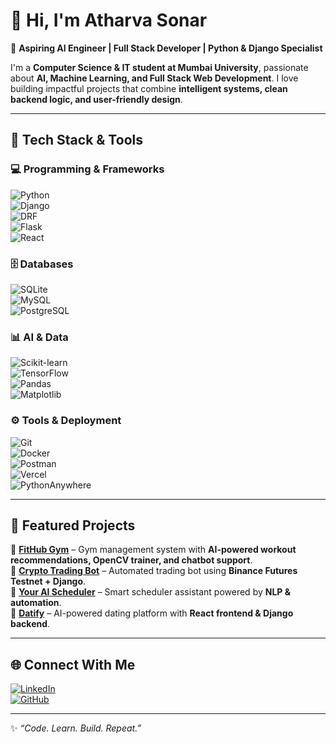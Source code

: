 # 👋 Hi, I'm Atharva Sonar  

🚀 **Aspiring AI Engineer | Full Stack Developer | Python & Django Specialist**  

I'm a **Computer Science & IT student at Mumbai University**, passionate about **AI, Machine Learning, and Full Stack Web Development**. I love building impactful projects that combine **intelligent systems, clean backend logic, and user-friendly design**.  

---

## 🔧 Tech Stack & Tools  

### 💻 Programming & Frameworks  
![Python](https://img.shields.io/badge/Python-3776AB?style=for-the-badge&logo=python&logoColor=white)  
![Django](https://img.shields.io/badge/Django-092E20?style=for-the-badge&logo=django&logoColor=white)  
![DRF](https://img.shields.io/badge/Django%20REST-ff1709?style=for-the-badge&logo=django&logoColor=white)  
![Flask](https://img.shields.io/badge/Flask-000000?style=for-the-badge&logo=flask&logoColor=white)  
![React](https://img.shields.io/badge/React-20232A?style=for-the-badge&logo=react&logoColor=61DAFB)  

### 🗄 Databases  
![SQLite](https://img.shields.io/badge/SQLite-07405E?style=for-the-badge&logo=sqlite&logoColor=white)  
![MySQL](https://img.shields.io/badge/MySQL-005C84?style=for-the-badge&logo=mysql&logoColor=white)  
![PostgreSQL](https://img.shields.io/badge/PostgreSQL-316192?style=for-the-badge&logo=postgresql&logoColor=white)  

### 📊 AI & Data  
![Scikit-learn](https://img.shields.io/badge/Scikit--learn-F7931E?style=for-the-badge&logo=scikit-learn&logoColor=white)  
![TensorFlow](https://img.shields.io/badge/TensorFlow-FF6F00?style=for-the-badge&logo=TensorFlow&logoColor=white)  
![Pandas](https://img.shields.io/badge/Pandas-150458?style=for-the-badge&logo=pandas&logoColor=white)  
![Matplotlib](https://img.shields.io/badge/Matplotlib-11557c?style=for-the-badge&logo=plotly&logoColor=white)  

### ⚙️ Tools & Deployment  
![Git](https://img.shields.io/badge/Git-F05032?style=for-the-badge&logo=git&logoColor=white)  
![Docker](https://img.shields.io/badge/Docker-2496ED?style=for-the-badge&logo=docker&logoColor=white)  
![Postman](https://img.shields.io/badge/Postman-FF6C37?style=for-the-badge&logo=postman&logoColor=white)  
![Vercel](https://img.shields.io/badge/Vercel-000000?style=for-the-badge&logo=vercel&logoColor=white)  
![PythonAnywhere](https://img.shields.io/badge/PythonAnywhere-2b5b84?style=for-the-badge&logo=python&logoColor=white)  

---

## 📌 Featured Projects  

🔹 [**FitHub Gym**](#) – Gym management system with **AI-powered workout recommendations, OpenCV trainer, and chatbot support**.  
🔹 [**Crypto Trading Bot**](#) – Automated trading bot using **Binance Futures Testnet + Django**.  
🔹 [**Your AI Scheduler**](#) – Smart scheduler assistant powered by **NLP & automation**.  
🔹 [**Datify**](#) – AI-powered dating platform with **React frontend & Django backend**.  

---

## 🌐 Connect With Me  

[![LinkedIn](https://img.shields.io/badge/LinkedIn-0A66C2?style=for-the-badge&logo=linkedin&logoColor=white)](https://www.linkedin.com/in/atharva-sonar-92287b353/)  
[![GitHub](https://img.shields.io/badge/GitHub-100000?style=for-the-badge&logo=github&logoColor=white)](https://github.com/atharva-404)  

---

✨ *“Code. Learn. Build. Repeat.”*  
